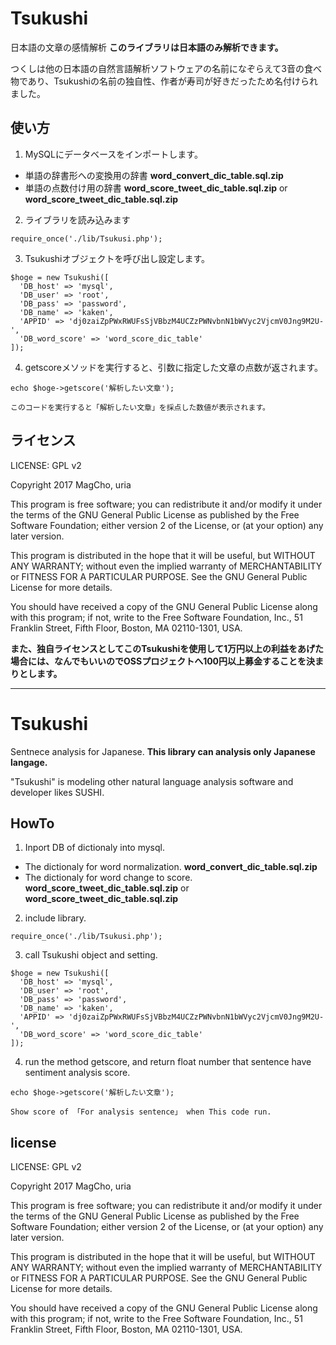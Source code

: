 # Tsukushi
日本語の文章の感情解析
**このライブラリは日本語のみ解析できます。**


つくしは他の日本語の自然言語解析ソフトウェアの名前になぞらえて3音の食べ物であり、Tsukushiの名前の独自性、作者が寿司が好きだったため名付けられました。


## 使い方

1. MySQLにデータベースをインポートします。

  * 単語の辞書形への変換用の辞書 **word_convert_dic_table.sql.zip**
  * 単語の点数付け用の辞書 **word_score_tweet_dic_table.sql.zip** or **word_score_tweet_dic_table.sql.zip**

2. ライブラリを読み込みます
```
require_once('./lib/Tsukusi.php');
```


3. Tsukushiオブジェクトを呼び出し設定します。
```
$hoge = new Tsukushi([
  'DB_host' => 'mysql',
  'DB_user' => 'root',
  'DB_pass' => 'password',
  'DB_name' => 'kaken',
  'APPID' => 'dj0zaiZpPWxRWUFsSjVBbzM4UCZzPWNvbnN1bWVyc2VjcmV0Jng9M2U-',
  'DB_word_score' => 'word_score_dic_table'
]);
```

4. getscoreメソッドを実行すると、引数に指定した文章の点数が返されます。
```
echo $hoge->getscore('解析したい文章');
```
    このコードを実行すると「解析したい文章」を採点した数値が表示されます。

## ライセンス

LICENSE: GPL v2


Copyright 2017 MagCho, uria

This program is free software; you can redistribute it and/or
modify it under the terms of the GNU General Public License
as published by the Free Software Foundation; either version 2
of the License, or (at your option) any later version.

This program is distributed in the hope that it will be useful,
but WITHOUT ANY WARRANTY; without even the implied warranty of
MERCHANTABILITY or FITNESS FOR A PARTICULAR PURPOSE.  See the
GNU General Public License for more details.

You should have received a copy of the GNU General Public License
along with this program; if not, write to the Free Software
Foundation, Inc., 51 Franklin Street, Fifth Floor, Boston, MA  02110-1301, USA.


**また、独自ライセンスとしてこのTsukushiを使用して1万円以上の利益をあげた場合には、なんでもいいのでOSSプロジェクトへ100円以上募金することを決まりとします。**


----

# Tsukushi
Sentnece analysis for Japanese.
**This library can analysis only Japanese langage.**



"Tsukushi" is modeling other natural language analysis software and
developer likes SUSHI.



## HowTo

1. Inport DB of dictionaly into mysql.

  * The dictionaly for word normalization.  **word_convert_dic_table.sql.zip**
  * The dictionaly for word change to score. **word_score_tweet_dic_table.sql.zip** or **word_score_tweet_dic_table.sql.zip**


2. include library.
```
require_once('./lib/Tsukusi.php');
```


3. call Tsukushi object and setting.
```
$hoge = new Tsukushi([
  'DB_host' => 'mysql',
  'DB_user' => 'root',
  'DB_pass' => 'password',
  'DB_name' => 'kaken',
  'APPID' => 'dj0zaiZpPWxRWUFsSjVBbzM4UCZzPWNvbnN1bWVyc2VjcmV0Jng9M2U-',
  'DB_word_score' => 'word_score_dic_table'
]);
```

4. run the method getscore, and return float number that sentence have sentiment analysis score.
```
echo $hoge->getscore('解析したい文章');
```

    Show score of 「For analysis sentence」 when This code run.

## license

LICENSE: GPL v2


Copyright 2017 MagCho, uria

This program is free software; you can redistribute it and/or
modify it under the terms of the GNU General Public License
as published by the Free Software Foundation; either version 2
of the License, or (at your option) any later version.

This program is distributed in the hope that it will be useful,
but WITHOUT ANY WARRANTY; without even the implied warranty of
MERCHANTABILITY or FITNESS FOR A PARTICULAR PURPOSE.  See the
GNU General Public License for more details.

You should have received a copy of the GNU General Public License
along with this program; if not, write to the Free Software
Foundation, Inc., 51 Franklin Street, Fifth Floor, Boston, MA  02110-1301, USA.
